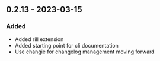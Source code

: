 ## 0.2.13 - 2023-03-15
### Added
* Added rill extension
* Added starting point for cli documentation
* Use changie for changelog management moving forward
